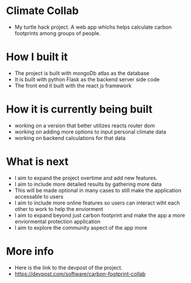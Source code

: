 # Climate Collab
- My turtle hack project. A web app whichs helps calculate carbon footprints among groups of people.

# How I built it
- The project is built with mongoDb atlas as the database 
- It is built with python Flask as the backend server side code 
- The front end it built with the react js framework

# How it is currently being built
- working on a version that better utilizes reacts router dom 
- working on adding more options to input personal climate data
- working on backend calculations for that data

# What is next 
- I aim to expand the project overtime and add new features. 
- I aim to include more detailed results by gathering more data 
- This will be made optional in many cases to still make the application accessable to users
- I aim to include more online features so users can interact wiht each other to work to help the enviorment 
- I aim to expand beyond just carbon footprint and make the app a more enviormental protection application 
- I aim to explore the community aspect of the app more

# More info
- Here is the link to the devpost of the project. 
- https://devpost.com/software/carbon-footprint-collab
